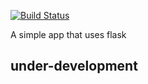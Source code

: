 [![Build Status](https://travis-ci.org/Y-husain/YummyApp.svg?branch=develop)](https://travis-ci.org/Y-husain/YummyApp)

A simple app that uses flask
## under-development
